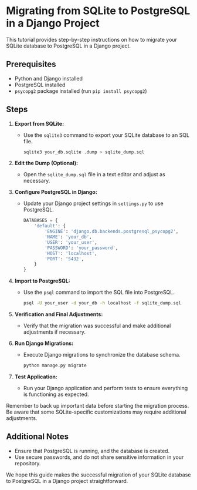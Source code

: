 # Migrating from SQLite to PostgreSQL in a Django Project

This tutorial provides step-by-step instructions on how to migrate your SQLite database to PostgreSQL in a Django project.

## Prerequisites

- Python and Django installed
- PostgreSQL installed
- `psycopg2` package installed (run `pip install psycopg2`)

## Steps

1. **Export from SQLite:**
   - Use the `sqlite3` command to export your SQLite database to an SQL file.
     ```bash
     sqlite3 your_db.sqlite .dump > sqlite_dump.sql
     ```

2. **Edit the Dump (Optional):**
   - Open the `sqlite_dump.sql` file in a text editor and adjust as necessary.

3. **Configure PostgreSQL in Django:**
   - Update your Django project settings in `settings.py` to use PostgreSQL.
     ```python
     DATABASES = {
         'default': {
             'ENGINE': 'django.db.backends.postgresql_psycopg2',
             'NAME': 'your_db',
             'USER': 'your_user',
             'PASSWORD': 'your_password',
             'HOST': 'localhost',
             'PORT': '5432',
         }
     }
     ```

4. **Import to PostgreSQL:**
   - Use the `psql` command to import the SQL file into PostgreSQL.
     ```bash
     psql -U your_user -d your_db -h localhost -f sqlite_dump.sql
     ```

5. **Verification and Final Adjustments:**
   - Verify that the migration was successful and make additional adjustments if necessary.

6. **Run Django Migrations:**
   - Execute Django migrations to synchronize the database schema.
     ```bash
     python manage.py migrate
     ```

7. **Test Application:**
   - Run your Django application and perform tests to ensure everything is functioning as expected.

Remember to back up important data before starting the migration process. Be aware that some SQLite-specific customizations may require additional adjustments.

## Additional Notes

- Ensure that PostgreSQL is running, and the database is created.
- Use secure passwords, and do not share sensitive information in your repository.

We hope this guide makes the successful migration of your SQLite database to PostgreSQL in a Django project straightforward.
